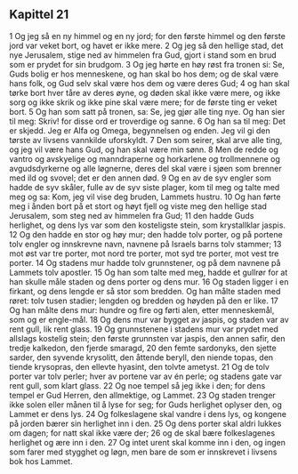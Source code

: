 ## Kapittel 21

1 Og jeg så en ny himmel og en ny jord; for den første himmel og den første jord var veket bort, og havet er ikke mere.
2 Og jeg så den hellige stad, det nye Jerusalem, stige ned av himmelen fra Gud, gjort i stand som en brud som er prydet for sin brudgom.
3 Og jeg hørte en høy røst fra tronen si: Se, Guds bolig er hos menneskene, og han skal bo hos dem; og de skal være hans folk, og Gud selv skal være hos dem og være deres Gud;
4 og han skal tørke bort hver tåre av deres øyne, og døden skal ikke være mere, og ikke sorg og ikke skrik og ikke pine skal være mere; for de første ting er veket bort.
5 Og han som satt på tronen, sa: Se, jeg gjør alle ting nye. Og han sier til meg: Skriv! for disse ord er troverdige og sanne.
6 Og han sa til meg: Det er skjedd. Jeg er Alfa og Omega, begynnelsen og enden. Jeg vil gi den tørste av livsens vannkilde uforskyldt.
7 Den som seirer, skal arve alle ting, og jeg vil være hans Gud, og han skal være min sønn.
8 Men de redde og vantro og avskyelige og manndraperne og horkarlene og trollmennene og avgudsdyrkerne og alle løgnerne, deres del skal være i sjøen som brenner med ild og svovel; det er den annen død.
9 Og en av de syv engler som hadde de syv skåler, fulle av de syv siste plager, kom til meg og talte med meg og sa: Kom, jeg vil vise deg bruden, Lammets hustru.
10 Og han førte meg i ånden bort på et stort og høyt fjell og viste meg den hellige stad Jerusalem, som steg ned av himmelen fra Gud;
11 den hadde Guds herlighet, og dens lys var som den kosteligste stein, som krystallklar jaspis.
12 Og den hadde en stor og høy mur; den hadde tolv porter, og på portene tolv engler og innskrevne navn, navnene på Israels barns tolv stammer;
13 mot øst var tre porter, mot nord tre porter, mot syd tre porter, mot vest tre porter.
14 Og stadens mur hadde tolv grunnstener, og på dem navnene på Lammets tolv apostler.
15 Og han som talte med meg, hadde et gullrør for at han skulle måle staden og dens porter og dens mur.
16 Og staden ligger i en firkant, og dens lengde er så stor som bredden. Og han målte staden med røret: tolv tusen stadier; lengden og bredden og høyden på den er like.
17 Og han målte dens mur: hundre og fire og førti alen, etter menneskemål, som og er engle-mål.
18 Og dens mur var bygget av jaspis, og staden var av rent gull, lik rent glass.
19 Og grunnstenene i stadens mur var prydet med allslags kostelig stein; den første grunnsten var jaspis, den annen safir, den tredje kalkedon, den fjerde smaragd,
20 den femte sardonyks, den sjette sarder, den syvende krysolitt, den åttende beryll, den niende topas, den tiende krysopras, den ellevte hyasint, den tolvte ametyst.
21 Og de tolv porter var tolv perler; hver av portene var av én perle; og stadens gate var rent gull, som klart glass.
22 Og noe tempel så jeg ikke i den; for dens tempel er Gud Herren, den allmektige, og Lammet.
23 Og staden trenger ikke solen eller månen til å lyse for seg; for Guds herlighet oplyser den, og Lammet er dens lys.
24 Og folkeslagene skal vandre i dens lys, og kongene på jorden bærer sin herlighet inn i den.
25 Og dens porter skal aldri lukkes om dagen; for natt skal ikke være der;
26 og de skal bære folkeslagenes herlighet og ære inn i den.
27 Og intet urent skal komme inn i den, og ingen som farer med stygghet og løgn, men bare de som er innskrevet i livsens bok hos Lammet.
